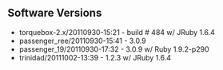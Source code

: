 ## Software Versions

* torquebox-2.x/20110930-15:21 - build # 484 w/ JRuby 1.6.4
* passenger_ree/20110930-15:41 - 3.0.9
* passenger_19/20110930-17:32  - 3.0.9 w/ Ruby 1.9.2-p290
* trinidad/20111002-13:39      - 1.2.3 w/ JRuby 1.6.4
